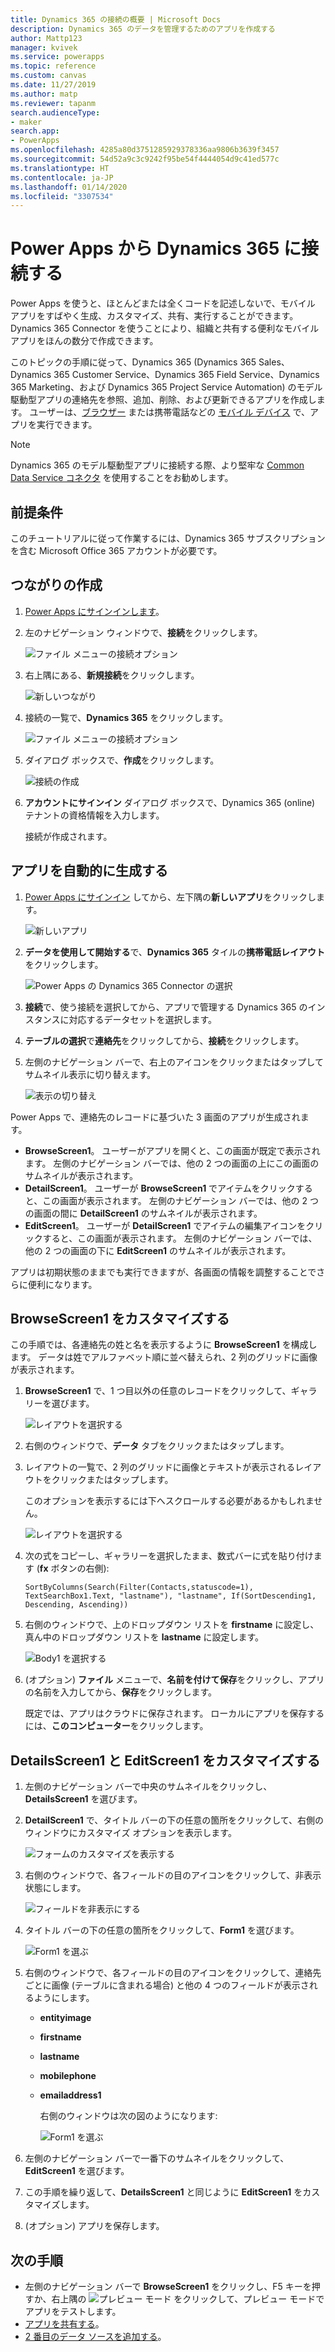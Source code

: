 ```yaml
---
title: Dynamics 365 の接続の概要 | Microsoft Docs
description: Dynamics 365 のデータを管理するためのアプリを作成する
author: Mattp123
manager: kvivek
ms.service: powerapps
ms.topic: reference
ms.custom: canvas
ms.date: 11/27/2019
ms.author: matp
ms.reviewer: tapanm
search.audienceType:
- maker
search.app:
- PowerApps
ms.openlocfilehash: 4285a80d3751285929378336aa9806b3639f3457
ms.sourcegitcommit: 54d52a9c3c9242f95be54f4444054d9c41ed577c
ms.translationtype: HT
ms.contentlocale: ja-JP
ms.lasthandoff: 01/14/2020
ms.locfileid: "3307534"
---
```

# <a name="connect-to-dynamics-365-from-power-apps"></a>Power Apps から Dynamics 365 に接続する
Power Apps を使うと、ほとんどまたは全くコードを記述しないで、モバイル アプリをすばやく生成、カスタマイズ、共有、実行することができます。 Dynamics 365 Connector を使うことにより、組織と共有する便利なモバイル アプリをほんの数分で作成できます。

このトピックの手順に従って、Dynamics 365 (Dynamics 365 Sales、Dynamics 365 Customer Service、Dynamics 365 Field Service、Dynamics 365 Marketing、および Dynamics 365 Project Service Automation) のモデル駆動型アプリの連絡先を参照、追加、削除、および更新できるアプリを作成します。 ユーザーは、[ブラウザー](../../../user/run-app-browser.md) または携帯電話などの [モバイル デバイス](../../../user/run-app-client.md) で、アプリを実行できます。

> [!NOTE]
> Dynamics 365 のモデル駆動型アプリに接続する際、より堅牢な [Common Data Service コネクタ](connection-common-data-service.md) を使用することをお勧めします。

## <a name="prerequisite"></a>前提条件
このチュートリアルに従って作業するには、Dynamics 365 サブスクリプションを含む Microsoft Office 365 アカウントが必要です。

## <a name="create-a-connection"></a>つながりの作成
1. [Power Apps にサインインします](https://make.powerapps.com?utm_source=padocs&utm_medium=linkinadoc&utm_campaign=referralsfromdoc)。
2. 左のナビゲーション ウィンドウで、**接続**をクリックします。
   
    ![ファイル メニューの接続オプション](./media/connection-dynamics-crmonline/file-connections.png)
3. 右上隅にある、**新規接続**をクリックします。
   
    ![新しいつながり](./media/connection-dynamics-crmonline/new-connection.png)
4. 接続の一覧で、**Dynamics 365** をクリックします。
   
    ![ファイル メニューの接続オプション](./media/connection-dynamics-crmonline/connection-d365.png)
5. ダイアログ ボックスで、**作成**をクリックします。
   
    ![接続の作成](./media/connection-dynamics-crmonline/create-connection.png)
6. **アカウントにサインイン** ダイアログ ボックスで、Dynamics 365 (online) テナントの資格情報を入力します。
   
    接続が作成されます。

## <a name="generate-an-app-automatically"></a>アプリを自動的に生成する
1. [Power Apps にサインイン](https://make.powerapps.com?utm_source=padocs&utm_medium=linkinadoc&utm_campaign=referralsfromdoc) してから、左下隅の**新しいアプリ**をクリックします。
   
    ![新しいアプリ](./media/connection-dynamics-crmonline/new-app.png)
2. **データを使用して開始する**で、**Dynamics 365** タイルの**携帯電話レイアウト**をクリックします。
   
    ![Power Apps の Dynamics 365 Connector の選択](./media/connection-dynamics-crmonline/phonelayout.png)
3. **接続**で、使う接続を選択してから、アプリで管理する Dynamics 365 のインスタンスに対応するデータセットを選択します。
4. **テーブルの選択**で**連絡先**をクリックしてから、**接続**をクリックします。
5. 左側のナビゲーション バーで、右上のアイコンをクリックまたはタップしてサムネイル表示に切り替えます。
   
    ![表示の切り替え](./media/connection-dynamics-crmonline/toggle-view.png)

Power Apps で、連絡先のレコードに基づいた 3 画面のアプリが生成されます。

* **BrowseScreen1**。 ユーザーがアプリを開くと、この画面が既定で表示されます。 左側のナビゲーション バーでは、他の 2 つの画面の上にこの画面のサムネイルが表示されます。
* **DetailScreen1**。 ユーザーが **BrowseScreen1** でアイテムをクリックすると、この画面が表示されます。  左側のナビゲーション バーでは、他の 2 つの画面の間に **DetailScreen1** のサムネイルが表示されます。
* **EditScreen1**。 ユーザーが **DetailScreen1** でアイテムの編集アイコンをクリックすると、この画面が表示されます。 左側のナビゲーション バーでは、他の 2 つの画面の下に **EditScreen1** のサムネイルが表示されます。

アプリは初期状態のままでも実行できますが、各画面の情報を調整することでさらに便利になります。

## <a name="customize-browsescreen1"></a>BrowseScreen1 をカスタマイズする
この手順では、各連絡先の姓と名を表示するように **BrowseScreen1** を構成します。 データは姓でアルファベット順に並べ替えられ、2 列のグリッドに画像が表示されます。

1. **BrowseScreen1** で、1 つ目以外の任意のレコードをクリックして、ギャラリーを選びます。
   
    ![レイアウトを選択する](./media/connection-dynamics-crmonline/select-gallery.png)
2. 右側のウィンドウで、**データ** タブをクリックまたはタップします。
3. レイアウトの一覧で、2 列のグリッドに画像とテキストが表示されるレイアウトをクリックまたはタップします。
   
    このオプションを表示するには下へスクロールする必要があるかもしれません。
   
    ![レイアウトを選択する](./media/connection-dynamics-crmonline/select-layout.png)
4. 次の式をコピーし、ギャラリーを選択したまま、数式バーに式を貼り付けます (**fx** ボタンの右側):
   
    `SortByColumns(Search(Filter(Contacts,statuscode=1), TextSearchBox1.Text, "lastname"), "lastname", If(SortDescending1, Descending, Ascending))`
5. 右側のウィンドウで、上のドロップダウン リストを **firstname** に設定し、真ん中のドロップダウン リストを **lastname** に設定します。
   
    ![Body1 を選択する](./media/connection-dynamics-crmonline/firstname-lastname.png)
6. (オプション) **ファイル** メニューで、**名前を付けて保存**をクリックし、アプリの名前を入力してから、**保存**をクリックします。
   
    既定では、アプリはクラウドに保存されます。 ローカルにアプリを保存するには、**このコンピューター**をクリックします。

## <a name="customize-detailsscreen1-and-editscreen1"></a>DetailsScreen1 と EditScreen1 をカスタマイズする
1. 左側のナビゲーション バーで中央のサムネイルをクリックし、**DetailsScreen1** を選びます。
2. **DetailScreen1** で、タイトル バーの下の任意の箇所をクリックして、右側のウィンドウにカスタマイズ オプションを表示します。
   
    ![フォームのカスタマイズを表示する](./media/connection-dynamics-crmonline/show-customization.png)
3. 右側のウィンドウで、各フィールドの目のアイコンをクリックして、非表示状態にします。
   
    ![フィールドを非表示にする](./media/connection-dynamics-crmonline/hide-field.png)
4. タイトル バーの下の任意の箇所をクリックして、**Form1** を選びます。
   
    ![Form1 を選ぶ](./media/connection-dynamics-crmonline/select-form1.png)
5. 右側のウィンドウで、各フィールドの目のアイコンをクリックして、連絡先ごとに画像 (テーブルに含まれる場合) と他の 4 つのフィールドが表示されるようにします。
   
   * **entityimage**
   * **firstname**
   * **lastname**
   * **mobilephone**
   * **emailaddress1**
     
     右側のウィンドウは次の図のようになります:
     
     ![Form1 を選ぶ](./media/connection-dynamics-crmonline/show-fields.png)
6. 左側のナビゲーション バーで一番下のサムネイルをクリックして、**EditScreen1** を選びます。
7. この手順を繰り返して、**DetailsScreen1** と同じように **EditScreen1** をカスタマイズします。
8. (オプション) アプリを保存します。

## <a name="next-steps"></a>次の手順
* 左側のナビゲーション バーで **BrowseScreen1** をクリックし、F5 キーを押すか、右上隅の ![プレビュー モード](./media/connection-dynamics-crmonline/runpowerapp.png) をクリックして、プレビュー モードでアプリをテストします。
* [アプリを共有する](../share-app.md)。
* [2 番目のデータ ソースを追加する](../add-data-connection.md)。

